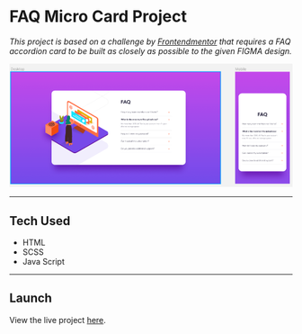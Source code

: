 # FAQ Micro Card Project

*This project is based on a challenge by [Frontendmentor](https://www.frontendmentor.io/challenges/faq-accordion-card-XlyjD0Oam/hub/faq-accordion-card-Iffk00jPC) that requires a FAQ accordion card to be built as closely as possible to the given FIGMA design.*

![Project Screenshot](/images/project.png)

---
## Tech Used

- HTML
- SCSS
- Java Script

---
## Launch
View the live project [here](https://affectionate-swartz-538610.netlify.app/).
